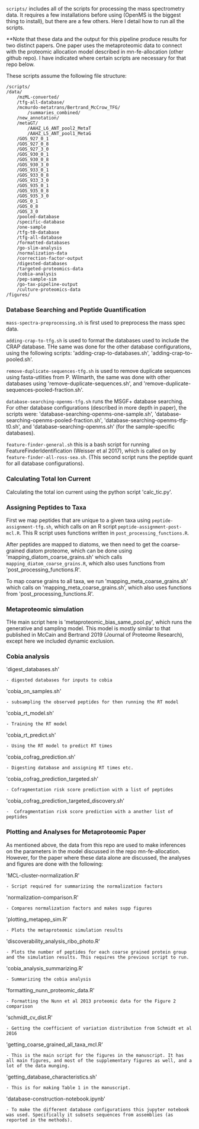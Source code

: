 `scripts/` includes all of the scripts for processing the mass spectrometry data. It requires a few installations before using (OpenMS is the biggest thing to install), but there are a few others. Here I detail how to run all the scripts. 

**Note that these data and the output for this pipeline produce results for two distinct papers. One paper uses the metaproteomic data to connect with the proteomic allocation model described in mn-fe-allocation (other github repo). I have indicated where certain scripts are necessary for that repo below.

These scripts assume the following file structure:

```
/scripts/
/data/
    /mzML-converted/
    /tfg-all-database/
    /mcmurdo-metatrans/Bertrand_McCrow_TFG/
        /summaries_combined/
    /new_annotation/
    /metaGT/
        /AAHZ_L6_ANT_pool2_MetaT
        /AAHZ_L5_ANT_pool1_MetaG
    /GOS_927_0_1
    /GOS_927_0_8
    /GOS_927_3_0
    /GOS_930_0_1
    /GOS_930_0_8
    /GOS_930_3_0
    /GOS_933_0_1
    /GOS_933_0_8
    /GOS_933_3_0
    /GOS_935_0_1
    /GOS_935_0_8
    /GOS_935_3_0
    /GOS_0_1
    /GOS_0_8
    /GOS_3_0
    /pooled-database
    /specific-database
    /one-sample
    /tfg-t0-database
    /tfg-all-database
    /formatted-databases
    /go-slim-analysis
    /normalization-data
    /correction-factor-output
    /digested-databases
    /targeted-proteomics-data
    /cobia-analysis
    /pep-sample-sim
    /go-tax-pipeline-output
    /culture-proteomics-data
/figures/
```

### Database Searching and Peptide Quantification

`mass-spectra-preprocessing.sh` is first used to preprocess the mass spec data.

`adding-crap-to-tfg.sh` is used to format the databases used to include the CRAP database. THe same was done for the other database configurations, using the following scripts: 'adding-crap-to-databases.sh', 'adding-crap-to-pooled.sh'.

`remove-duplicate-sequences-tfg.sh` is used to remove duplicate sequences using fasta-utlities from P. Wilmarth, the same was done with other databases using 'remove-duplicate-sequences.sh', and 'remove-duplicate-sequences-pooled-fraction.sh'.

`database-searching-openms-tfg.sh` runs the MSGF+ database searching. For other database configurations (described in more depth in paper), the scripts were: 'database-searching-openms-one-sample.sh', 'database-searching-openms-pooled-fraction.sh', 'database-searching-openms-tfg-t0.sh', and 'database-searching-openms.sh' (for the sample-specific databases).

`feature-finder-general.sh` this is a bash script for running FeatureFinderIdentification (Weisser et al 2017), which is called on by `feature-finder-all-ross-sea.sh`. (This second script runs the peptide quant for all database configurations).

### Calculating Total Ion Current

Calculating the total ion current using the python script 'calc_tic.py'.

### Assigning Peptides to Taxa

First we map peptides that are unique to a given taxa using `peptide-assignment-tfg.sh`, which calls on an R script `peptide-assignment-post-mcl.R`. This R script uses functions written in `post_processing_functions.R`.

After peptides are mapped to diatoms, we then need to get the coarse-grained diatom proteome, which can be done using 'mapping_diatom_coarse_grains.sh' which calls `mapping_diatom_coarse_grains.R`, which also uses functions from 'post_processing_functions.R'.

To map coarse grains to all taxa, we run 'mapping_meta_coarse_grains.sh' which calls on 'mapping_meta_coarse_grains.sh', which also uses functions from 'post_processing_functions.R'.

### Metaproteomic simulation

THe main script here is 'metaproteomic_bias_same_pool.py', which runs the generative and sampling model. This model is mostly similar to that published in McCain and Bertrand 2019 (Journal of Proteome Research), except here we included dynamic exclusion.

### Cobia analysis

'digest_databases.sh'

    - digested databases for inputs to cobia

'cobia_on_samples.sh'

    - subsampling the observed peptides for then running the RT model

'cobia_rt_model.sh'

    - Training the RT model

'cobia_rt_predict.sh'

    - Using the RT model to predict RT times

'cobia_cofrag_prediction.sh'

    - Digesting database and assigning RT times etc.

'cobia_cofrag_prediction_targeted.sh'

    - Cofragmentation risk score prediction with a list of peptides

'cobia_cofrag_prediction_targeted_discovery.sh'

    -  Cofragmentation risk score prediction with a another list of peptides

### Plotting and Analyses for Metaproteomic Paper

As mentioned above, the data from this repo are used to make inferences on the parameters in the model discussed in the repo mn-fe-allocation. However, for the paper where these data alone are discussed, the analyses and figures are done with the following:

'MCL-cluster-normalization.R'

    - Script required for summarizing the normalization factors

'normalization-comparison.R'

    - Compares normalization factors and makes supp figures

'plotting_metapep_sim.R'

    - Plots the metaproteomic simulation results

'discoverability_analysis_ribo_photo.R'

    - Plots the number of peptides for each coarse grained protein group and the simulation results. This requires the previous script to run.

'cobia_analysis_summarizing.R' 

    - Summarizing the cobia analysis

'formatting_nunn_proteomic_data.R'

    - Formatting the Nunn et al 2013 proteomic data for the Figure 2 comparison

'schmidt_cv_dist.R'

    - Getting the coefficient of variation distribution from Schmidt et al 2016

'getting_coarse_grained_all_taxa_mcl.R'

    - This is the main script for the figures in the manuscript. It has all main figures, and most of the supplementary figures as well, and a lot of the data munging.

'getting_database_characteristics.sh'

    - This is for making Table 1 in the manuscript.

'database-construction-notebook.ipynb'

    - To make the different database configurations this jupyter notebook was used. Specifically it subsets sequences from assemblies (as reported in the methods).
